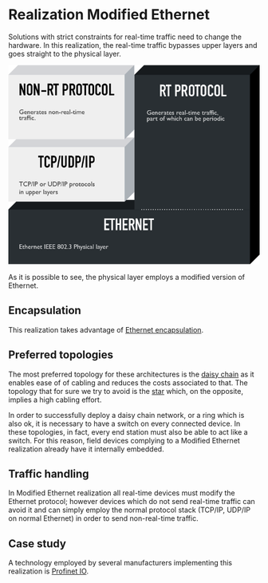 # Realization Modified Ethernet

Solutions with strict constraints for real-time traffic need to change the hardware. In this realization, the real-time traffic bypasses upper layers and goes straight to the physical layer.

![Visualization of realization Modified Ethernet](../assets/modified-ethernet.png)

As it is possible to see, the physical layer employs a modified version of Ethernet.

## Encapsulation
This realization takes advantage of [Ethernet encapsulation](ethernet-enc.md).

## Preferred topologies
The most preferred topology for these architectures is the [daisy chain](https://en.wikipedia.org/wiki/Network_topology#Daisy_chain) as it enables ease of of cabling and reduces the costs associated to that. The topology that for sure we try to avoid is the [star](https://en.wikipedia.org/wiki/Star_network) which, on the opposite, implies a high cabling effort.

In order to successfully deploy a daisy chain network, or a ring which is also ok, it is necessary to have a switch on every connected device. In these topologies, in fact, every end station must also be able to act like a switch. For this reason, field devices complying to a Modified Ethernet realization already have it internally embedded.

## Traffic handling
In Modified Ethernet realization all real-time devices must modify the Ethernet protocol; however devices which do not send real-time traffic can avoid it and can simply employ the normal protocol stack (TCP/IP, UDP/IP on normal Ethernet) in order to send non-real-time traffic.

## Case study
A technology employed by several manufacturers implementing this realization is [Profinet IO](profinetio.md).